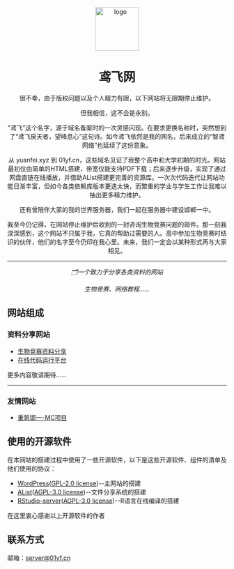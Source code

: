 <div align="center">
  <a><img height="100px" alt="logo" src="https://cdn.jsdelivr.net/gh/yuanfeijt/01yf-Web-File/yuanfei.png"/></a>
  
  <h1>鸢飞网</h1>
  
  <p>很不幸，由于版权问题以及个人精力有限，以下网站将无限期停止维护。</p>
  <p>但我相信，这不会是永别。</p>
  <p>“鸢飞”这个名字，源于域名备案时的一次灵感闪现。在要求更换名称时，突然想到了“鸢飞戾天者，望峰息心”这句诗。如今鸢飞依然是我的网名，后来成立的“智鸢网络”也延续了这份意象。</p>
  <p>从 yuanfei.xyz 到 01yf.cn，这些域名见证了我整个高中和大学初期的时光。网站最初仅由简单的HTML搭建，带宽仅能支持PDF下载；后来逐步升级，实现了通过网盘直链在线播放，并借助AList搭建更完善的资源库。一次次代码迭代让网站功能日渐丰富，但如今各类依赖库版本更迭太快，而繁重的学业与学生工作让我难以抽出更多精力维护。</p>
  <p>还有曾陪伴大家的我的世界服务器，我们一起在服务器中建设邯郸一中。</p>
  <p>我至今仍记得，在网站停止维护后收到的一封咨询生物竞赛问题的邮件。那一刻我深深感到，这个网站不只属于我，它真的帮助过需要的人。高中参加生物竞赛时结识的伙伴，他们的名字至今仍印在我心里。未来，我们一定会以某种形式再与大家相见。</p>

 -----------------------------------------------------------------------------------------
  <p><em>🗂️一个致力于分享各类资料的网站</em></p>
  <p><em>生物竞赛、网络教程......</em></p>
</div>

## 网站组成
### 资料分享网站
 - [生物竞赛资料分享](https://share.01yf.cn)
 - [在线代码运行平台](https://code.01yf.cn)

更多内容敬请期待......

 -----------------------------------------------------------------------------------------
 ### 友情网站
 
 - [重筑邯一-MC项目](https://mc.01yf.cn)

## 使用的开源软件
在本网站的搭建过程中使用了一些开源软件，以下是这些开源软件、组件的清单及他们使用的协议：

- [WordPress](https://github.com/WordPress/WordPress/)([GPL-2.0 license](https://github.com/WordPress/WordPress/blob/master/license.txt))--主网站的搭建 
- [AList](https://alist.nn.ci/)([AGPL-3.0 license](https://github.com/alist-org/alist/blob/main/LICENSE))--文件分享系统的搭建 
- [RStudio-server](https://github.com/rstudio/rstudio)([AGPL-3.0 license](https://github.com/rstudio/rstudio/blob/main/COPYING))--R语言在线编译的搭建

在这里衷心感谢以上开源软件的作者

## 联系方式
邮箱：<server@01yf.cn>
